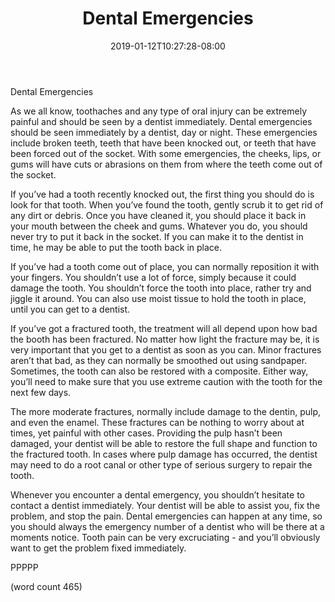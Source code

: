 ﻿---
title: "Dental Emergencies"
date: 2019-01-12T10:27:28-08:00
description: "Toothache and Tooth Care Tips for Web Success"
featured_image: "/images/Toothache and Tooth Care.jpg"
tags: ["Toothache and Tooth Care"]
---

Dental Emergencies

As we all know, toothaches and any type of oral injury can be extremely painful and should be seen by a dentist immediately.  Dental emergencies should be seen immediately by a dentist, day or night. These emergencies include broken teeth, teeth that have been knocked out, or teeth that have been forced out of the socket.  With some emergencies, the cheeks, lips, or gums will have cuts or abrasions on them from where the teeth come out of the socket.

If you’ve had a tooth recently knocked out, the first thing you should do is look for that tooth.  When you’ve found the tooth, gently scrub it to get rid of any dirt or debris.  Once you have cleaned it, you should place it back in your mouth between the cheek and gums.  Whatever you do, you should never try to put it back in the socket.  If you can make it to the dentist in time, he may be able to put the tooth back in place.

If you’ve had a tooth come out of place, you can normally reposition it with your fingers.  You shouldn’t use a lot of force, simply because it could damage the tooth.  You shouldn’t force the tooth into place, rather try and jiggle it around.  You can also use moist tissue to hold the tooth in place, until you can get to a dentist.

If you’ve got a fractured tooth, the treatment will all depend upon how bad the booth has been fractured.  No matter how light the fracture may be, it is very important that you get to a dentist as soon as you can.  Minor fractures aren’t that bad, as they can normally be smoothed out using sandpaper.  Sometimes, the tooth can also be restored with a composite.  Either way, you’ll need to make sure that you use extreme caution with the tooth for the next few days.

The more moderate fractures, normally include damage to the dentin, pulp, and even the enamel.  These fractures can be nothing to worry about at times, yet painful with other cases.  Providing the pulp hasn’t been damaged, your dentist will be able to restore the full shape and function to the fractured tooth.  In cases where pulp damage has occurred, the dentist may need to do a root canal or other type of serious surgery to repair the tooth.

Whenever you encounter a dental emergency, you shouldn’t hesitate to contact a dentist immediately.  Your dentist will be able to assist you, fix the problem, and stop the pain.  Dental emergencies can happen at any time, so you should always the emergency number of a dentist who will be there at a moments notice.  Tooth pain can be very excruciating - and you’ll obviously want to get the problem fixed immediately.

PPPPP

(word count 465)

